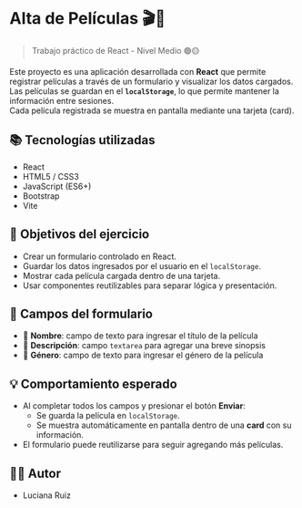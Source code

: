 # Alta de Películas 🎬📝

> Trabajo práctico de React - Nivel  Medio 🟢🟡

Este proyecto es una aplicación desarrollada con **React** que permite registrar películas a través de un formulario y visualizar los datos cargados.  
Las películas se guardan en el **`localStorage`**, lo que permite mantener la información entre sesiones.  
Cada película registrada se muestra en pantalla mediante una tarjeta (card).

## 📚 Tecnologías utilizadas

- React
- HTML5 / CSS3
- JavaScript (ES6+)
- Bootstrap
- Vite

## 🎯 Objetivos del ejercicio

- Crear un formulario controlado en React.
- Guardar los datos ingresados por el usuario en el `localStorage`.
- Mostrar cada película cargada dentro de una tarjeta.
- Usar componentes reutilizables para separar lógica y presentación.

## 🧾 Campos del formulario

- 📌 **Nombre**: campo de texto para ingresar el título de la película  
- 📌 **Descripción**: campo `textarea` para agregar una breve sinopsis  
- 📌 **Género**: campo de texto para ingresar el género de la película  

## 💡 Comportamiento esperado

- Al completar todos los campos y presionar el botón **Enviar**:
  - Se guarda la película en `localStorage`.
  - Se muestra automáticamente en pantalla dentro de una **card** con su información.
- El formulario puede reutilizarse para seguir agregando más películas.

## 👩🏻 Autor

- Luciana Ruiz
